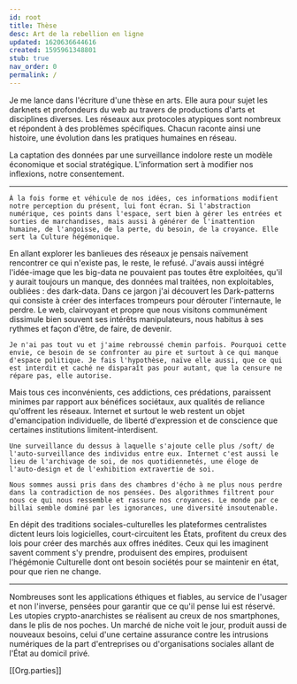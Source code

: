```yaml
---
id: root
title: Thèse
desc: Art de la rebellion en ligne
updated: 1620636644616
created: 1595961348801
stub: true
nav_order: 0
permalink: /
---
```

Je me lance dans l'écriture d'une thèse en arts. 
Elle aura pour sujet les darknets et profondeurs du web au travers de productions d'arts et disciplines diverses. Les réseaux aux protocoles atypiques sont nombreux et répondent à des problèmes spécifiques. Chacun raconte ainsi une histoire, une évolution dans les pratiques humaines en réseau. 

La captation des données par une surveillance indolore reste un modèle économique et social stratégique. L'information sert à modifier nos inflexions, notre consentement.   

---  

    À la fois forme et véhicule de nos idées, ces informations modifient notre perception du présent, lui font écran. Si l'abstraction numérique, ces points dans l'espace, sert bien à gérer les entrées et sorties de marchandises, mais aussi à générer de l'inattention humaine, de l'angoisse, de la perte, du besoin, de la croyance. Elle sert la Culture hégémonique.   
   
En allant explorer les banlieues des réseaux je pensais naïvement rencontrer ce qui n'existe pas, le reste, le refusé. J'avais aussi intégré l'idée-image que les big-data ne pouvaient pas toutes être exploitées, qu'il y aurait toujours un manque, des données mal traitées, non exploitables, oubliées : des dark-data. Dans ce jargon j'ai découvert les Dark-patterns qui consiste à créer des interfaces trompeurs pour dérouter l'internaute, le perdre. Le web, clairvoyant et propre que nous visitons communément dissimule bien souvent ses intérêts manipulateurs, nous habitus à ses rythmes et façon d'être, de faire, de devenir.

    Je n'ai pas tout vu et j'aime rebroussé chemin parfois. Pourquoi cette envie, ce besoin de se confronter au pire et surtout à ce qui manque d'espace politique. Je fais l'hypothèse, naïve elle aussi, que ce qui est interdit et caché ne disparaît pas pour autant, que la censure ne répare pas, elle autorise. 

Mais tous ces inconvénients, ces addictions, ces prédations, paraissent minimes par rapport aux bénéfices sociétaux, aux qualités de reliance qu'offrent les réseaux. Internet et surtout le web restent un objet d'emancipation individuelle, de liberté d'expression et de conscience que certaines institutions limitent-interdisent. 

    Une surveillance du dessus à laquelle s'ajoute celle plus /soft/ de l'auto-surveillance des individus entre eux. Internet c'est aussi le lieu de l'archivage de soi, de nos quotidiennetés, une éloge de l'auto-design et de l'exhibition extravertie de soi. 
    
    Nous sommes aussi pris dans des chambres d'écho à ne plus nous perdre dans la contradiction de nos pensées. Des algorithmes filtrent pour nous ce qui nous ressemble et rassure nos croyances. Le monde par ce billai semble dominé par les ignorances, une diversité insoutenable. 

En dépit des traditions sociales-culturelles les plateformes centralistes dictent leurs lois logicielles, court-circuitent les États, profitent du creux des lois pour créer des marchés aux offres inédites. Ceux qui les imaginent savent comment s'y prendre, produisent des empires, produisent l'hégémonie Culturelle dont ont besoin sociétés pour se maintenir en état, pour que rien ne change. 

---

Nombreuses sont les applications éthiques et fiables, au service de l'usager et non l'inverse, pensées pour garantir que ce qu'il pense lui est réservé. Les utopies crypto-anarchistes se réalisent au creux de nos smartphones, dans le plis de nos poches. Un marché de niche voit le jour, produit aussi de nouveaux besoins, celui d'une certaine assurance contre les intrusions numériques de la part d'entreprises ou d'organisations sociales allant de l'État au domicil privé. 


[[Org.parties]]
